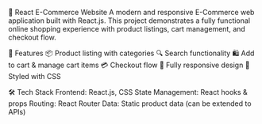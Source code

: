 🛒 React E-Commerce Website
A modern and responsive E-Commerce web application built with React.js.
This project demonstrates a fully functional online shopping experience with product listings, cart management, and checkout flow.

🚀 Features
📦 Product listing with categories
🔍 Search functionality
🛍️ Add to cart & manage cart items
💳 Checkout flow
📱 Fully responsive design
🎨 Styled with CSS

🛠️ Tech Stack
Frontend: React.js, CSS
State Management: React hooks & props
Routing: React Router
Data: Static product data (can be extended to APIs)
